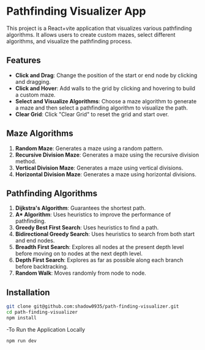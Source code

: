 # Pathfinding Visualizer App

This project is a React+vite application that visualizes various pathfinding algorithms. It allows users to create custom mazes, select different algorithms, and visualize the pathfinding process.

## Features

- **Click and Drag**: Change the position of the start or end node by clicking and dragging.
- **Click and Hover**: Add walls to the grid by clicking and hovering to build a custom maze.
- **Select and Visualize Algorithms**: Choose a maze algorithm to generate a maze and then select a pathfinding algorithm to visualize the path.
- **Clear Grid**: Click "Clear Grid" to reset the grid and start over.

## Maze Algorithms

1. **Random Maze**: Generates a maze using a random pattern.
2. **Recursive Division Maze**: Generates a maze using the recursive division method.
3. **Vertical Division Maze**: Generates a maze using vertical divisions.
4. **Horizontal Division Maze**: Generates a maze using horizontal divisions.

## Pathfinding Algorithms

1. **Dijkstra's Algorithm**: Guarantees the shortest path.
2. **A\* Algorithm**: Uses heuristics to improve the performance of pathfinding.
3. **Greedy Best First Search**: Uses heuristics to find a path.
4. **Bidirectional Greedy Search**: Uses heuristics to search from both start and end nodes.
5. **Breadth First Search**: Explores all nodes at the present depth level before moving on to nodes at the next depth level.
6. **Depth First Search**: Explores as far as possible along each branch before backtracking.
7. **Random Walk**: Moves randomly from node to node.

## Installation

```bash
git clone git@github.com:shadow0935/path-finding-visualizer.git
cd path-finding-visualizer
npm install
```

-To Run the Application Locally
```bash
npm run dev
```
